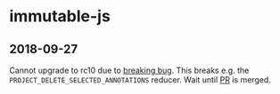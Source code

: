 # immutable-js

## 2018-09-27

Cannot upgrade to rc10 due to [breaking bug](https://github.com/facebook/immutable-js/issues/1604).
This breaks e.g. the `PROJECT_DELETE_SELECTED_ANNOTATIONS` reducer.
Wait until [PR](https://github.com/facebook/immutable-js/pull/1606) is merged.
